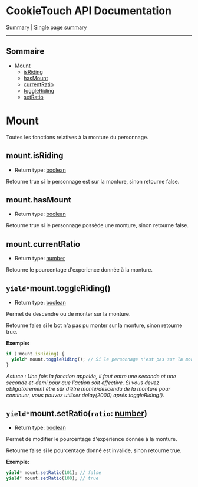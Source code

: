 # CookieTouch API Documentation
[Summary](SUMMARY.md) | [Single page summary](singlepage.md)

<hr>

## Sommaire
- [Mount](mount)
  - [isRiding](#mountisriding)
  - [hasMount](#mounthasmount)
  - [currentRatio](#mountcurrentratio)
  - [toggleRiding](#mounttoggleriding)
  - [setRatio](#mountsetratioratio-number)

# Mount
Toutes les fonctions relatives à la monture du personnage.

## mount.isRiding
- Return type: <a href="https://developer.mozilla.org/fr-Fr/docs/Web/JavaScript/Data_structures#Boolean_type">boolean</a>

Retourne true si le personnage est sur la monture, sinon retourne false.

## mount.hasMount
- Return type: <a href="https://developer.mozilla.org/fr-Fr/docs/Web/JavaScript/Data_structures#Boolean_type">boolean</a>

Retourne true si le personnage possède une monture, sinon retourne false.

## mount.currentRatio
- Return type: <a href="https://developer.mozilla.org/fr-Fr/docs/Web/JavaScript/Data_structures#Number_type">number</a>

Retourne le pourcentage d'experience donnée à la monture.

## <code>yield*</code>mount.toggleRiding()
- Return type: <a href="https://developer.mozilla.org/fr-Fr/docs/Web/JavaScript/Data_structures#Boolean_type">boolean</a>

Permet de descendre ou de monter sur la monture.

Retourne false si le bot n'a pas pu monter sur la monture, sinon retourne true.

**Exemple:**
```js
if (!mount.isRiding) {
  yield* mount.toggleRiding(); // Si le personnage n'est pas sur la monture, alors monter sur la monture.
}
```
*Astuce : Une fois la fonction appelée, il faut entre une seconde et une seconde et-demi pour que l’action soit effective.
Si vous devez obligatoirement être sûr d’être monté/descendu de la monture pour continuer, vous pouvez utiliser delay(2000) après toggleRiding().*

## <code>yield*</code>mount.setRatio(<code>ratio</code>: <a href="https://developer.mozilla.org/fr-Fr/docs/Web/JavaScript/Data_structures#Number_type">number</a>)
- Return type: <a href="https://developer.mozilla.org/fr-Fr/docs/Web/JavaScript/Data_structures#Boolean_type">boolean</a>

Permet de modifier le pourcentage d'experience donnée à la monture.

Retourne false si le pourcentage donné est invalide, sinon retourne true.

**Exemple:**
```js
yield* mount.setRatio(101); // false
yield* mount.setRatio(100); // true
```
